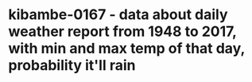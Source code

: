 # kibambe-0167 - data about daily weather report from 1948 to 2017, with min and max temp of that day, probability it'll rain
